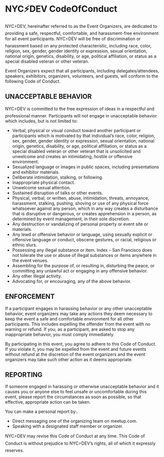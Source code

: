 # NYC⚡️DEV CodeOfConduct

NYC⚡️DEV, hereinafter referred to as the Event Organizers, are dedicated to providing a safe, respectful, comfortable, and harassment-free environment for all event participants. NYC⚡️DEV will be free of discrimination or harassment based on any protected characteristic, including race, color, religion, sex, gender, gender identity or expression, sexual orientation, national origin, genetics, disability, or age, political affiliation, or status as a special disabled veteran or other veteran.

Event Organizers expect that all participants, including delegates/attendees, speakers, exhibitors, organizers, volunteers, and guests, will conform to the following Code of Conduct.

## UNACCEPTABLE BEHAVIOR

NYC⚡️DEV is committed to the free expression of ideas in a respectful and professional manner. Participants will not engage in unacceptable behavior which includes, but is not limited to:

* Verbal, physical or visual conduct toward another participant or participants which is motivated by that individual’s race, color, religion, sex, gender, gender identity or expression, sexual orientation, national origin, genetics, disability, or age, political affiliation, or status as a special disabled veteran or other veteran that is unsolicited and unwelcome and creates an intimidating, hostile or offensive environment.
* Sexualized language or images in public spaces, including presentations and exhibitor materials.
* Deliberate intimidation, stalking, or following.
* Inappropriate physical contact.
* Unwelcome sexual attention.
* Sustained disruption of talks or other events.
* Physical, verbal, or written, abuse, intimidation, threats, annoyance, harassment, stalking, pushing, shoving or use of any physical force whatsoever against any person, which in any way creates a disturbance that is disruptive or dangerous, or creates apprehension in a person, as determined by event management, in their sole discretion.
* Any destruction or vandalizing of personal property or event site or materials.
* Any lewd or offensive behavior or language, using sexually explicit or offensive language or conduct, obscene gestures, or racial, religious or ethnic slurs.
* Possessing any illegal substance or item. Index – San Francisco does not tolerate the use or abuse of illegal substances or items anywhere in the event venues.
* Assembling for the purpose of, or resulting in, disturbing the peace, or committing any unlawful act or engaging in any offensive behavior.
* Any other illegal activity.
* Advocating for, or encouraging, any of the above behavior.

## ENFORCEMENT

If a participant engages in harassing behavior or any other unacceptable behavior, event organizers may take any actions they deem necessary to keep the event a safe and comfortable environment for all other participants. This includes expelling the offender from the event with no warning or refund. If you, as a participant, are asked to stop any inappropriate behavior, you must comply immediately.

By participating in this event, you agree to adhere to this Code of Conduct. If you violate it, you may be expelled from the event and future events without refund at the discretion of the event organizers and the event organizers may take such other action as it deems appropriate.

## REPORTING

If someone engaged in harassing or otherwise unacceptable behavior and it causes you or anyone else to feel unsafe or uncomfortable during this event, please report the circumstances as soon as possible, so that effective, appropriate action can be taken.

You can make a personal report by:.
* Direct messaging one of the organizing team on meetup.com.
* Speaking with a designated staff member or organizer.

NYC⚡️DEV may revise this Code of Conduct at any time. This Code of Conduct is without prejudice to NYC⚡️DEV’s rights, all of which it expressly reserves.

